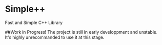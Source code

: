 # Simple++
Fast and Simple C++ Library

##Work in Progress!
The project is still in early developpment and unstable. It's highly unrecommanded to use it at this stage.
